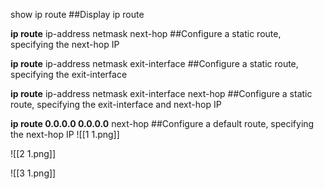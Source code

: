 show ip route
##Display ip route

**ip route** ip-address netmask next-hop
##Configure a static route, specifying the next-hop IP

**ip route** ip-address netmask exit-interface
##Configure a static route, specifying the exit-interface

**ip route** ip-address netmask exit-interface next-hop
##Configure a static route, specifying the exit-interface and next-hop IP

**ip route 0.0.0.0 0.0.0.0** next-hop
##Configure a default route, specifying the next-hop IP
![[1 1.png]]

![[2 1.png]]

![[3 1.png]]
